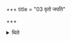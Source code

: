 +++
title = "03 वृतो जपति"

+++

<details><summary>थिते</summary>

3. (After becoming) chosen (the Brahman) mutters,
</details>
